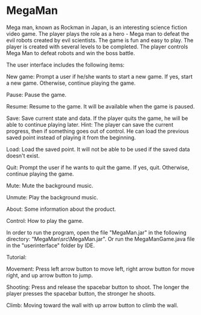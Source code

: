 # MegaMan

Mega man, known as Rockman in Japan, is an interesting science fiction video game. The player plays the role as a hero - Mega man to defeat the evil robots created by evil scientists.  The game is fun and easy to play. The player is created with several levels to be completed. The player controls Mega Man to defeat robots and win the boss battle.

The user interface includes the following items:

New game: Prompt a user if he/she wants to start a new game. If yes, start a new game. Otherwise, continue playing the game.

Pause: Pause the game.

Resume: Resume to the game. It will be available when the game is paused.

Save: Save current state and data. If the player quits the game, he will be able to continue playing later. Hint: The player can save the current progress, then if something goes out of control. He can load the previous saved point instead of playing it from the beginning.

Load: Load the saved point. It will not be able to be used if the saved data doesn't exist.

Quit: Prompt  the user if he wants to quit the game. If yes, quit. Otherwise, continue playing the game.


Mute: Mute the background music.

Unmute: Play the background music.


About: Some information about the product.

Control: How to play the game.


In order to run the program, open the file "MegaMan.jar" in the following directory: "MegaMan\src\MegaMan.jar". Or run the MegaManGame.java file in the "userinterface" folder by IDE.


Tutorial:

Movement: Press left arrow button to move left, right arrow button for move right, and up arrow button to jump.

Shooting: Press and release the spacebar button to shoot. The longer the player presses the spacebar button, the stronger he shoots.

Climb: Moving toward the wall with up arrow button to climb the wall.
